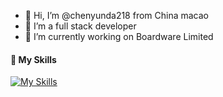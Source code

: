 - 👋 Hi, I’m @chenyunda218 from China macao
- 👀 I’m a full stack developer
- 🌱 I’m currently working on Boardware Limited

<!---
chenyunda218/chenyunda218 is a ✨ special ✨ repository because its `README.md` (this file) appears on your GitHub profile.
You can click the Preview link to take a look at your changes.
--->
#### 🎨 My Skills

[![My Skills](https://skillicons.dev/icons?i=go,js,ts,react,graphql,sql,docker&theme=light)](https://skillicons.dev)

